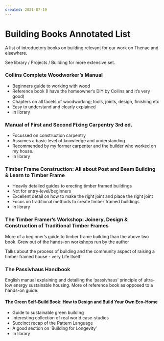 ```yaml
---
created: 2021-07-19
---
```


# Building Books Annotated List

A list of introductory books on building relevant for our work on Thenac and elsewhere.

See library / Projects / Building for more extensive set.

### Collins Complete Woodworker’s Manual

- Beginners guide to working with wood 
- Reference book (I have the homeowner’s DIY by Collins and it’s very good)
- Chapters on all facets of woodworking; tools, joints, design, finishing etc
- Easy to understand and clearly explained
- In library

### Manual of First and Second Fixing Carpentry 3rd ed.

- Focussed on construction carpentry
- Assumes a basic level of knowledge and understanding
- Recommended by my former carpenter and the builder who worked on my house.
- In library

### Timber Frame Construction: All about Post and Beam Building  & Learn to Timber Frame

- Heavily detailed guides to erecting timber framed buildings
- Not for entry-level/beginners
- Excellent detail on how to make the right joint and place the right joint
- Focus on traditional methods to create timber framed buildings
- In library

### The Timber Framer’s Workshop: Joinery, Design & Construction of Traditional Timber Frames

More of a beginner’s guide to timber frame building than the above two book. Grew out of the hands-on workshops run by the author

Talks about the process of building and the community aspect of raising a timber framed house - very Life Itself!

### The Passivhaus Handbook

English manual explaining and detailing the ‘passivhaus’ principle of ultra-low energy sustainable housing. More of reference book as opposed to a hands-on guide.

#### The Green Self-Build Book: How to Design and Build Your Own Eco-Home

- Guide to sustainable green building
- Interesting collection of real world case-studies
- Succinct recap of the Pattern Language
- A good section on ‘Building for Longevity’
- In library


